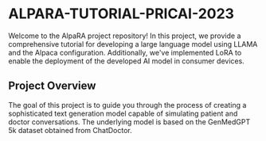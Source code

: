 # ALPARA-TUTORIAL-PRICAI-2023


Welcome to the AlpaRA project repository! In this project, we provide a comprehensive tutorial for developing a large language model using LLAMA and the Alpaca configuration. Additionally, we've implemented LoRA to enable the deployment of the developed AI model in consumer devices.

## Project Overview
The goal of this project is to guide you through the process of creating a sophisticated text generation model capable of simulating patient and doctor conversations. The underlying model is based on the GenMedGPT 5k dataset obtained from ChatDoctor.
